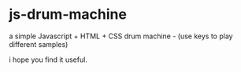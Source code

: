 # js-drum-machine
a simple Javascript + HTML + CSS drum machine - (use keys to play different samples)

i hope you find it useful.